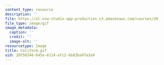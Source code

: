 ```yaml
---
content_type: resource
description: ''
file: https://ol-ocw-studio-app-production.s3.amazonaws.com/courses/20-020-introduction-to-biological-engineering-design-spring-2009/20f58346645e6114afc2bb83ba97a3a9_Coliform.gif
file_type: image/gif
image_metadata:
  caption: ''
  credit: ''
  image-alt: ''
resourcetype: Image
title: Coliform.gif
uid: 20f58346-645e-6114-afc2-bb83ba97a3a9
---
```

